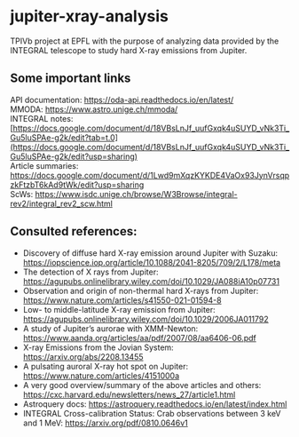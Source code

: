 # jupiter-xray-analysis
TPIVb project at EPFL with the purpose of analyzing data provided by the INTEGRAL telescope to study hard X-ray emissions from Jupiter.

## Some important links
API documentation: https://oda-api.readthedocs.io/en/latest/  
MMODA: https://www.astro.unige.ch/mmoda/  
INTEGRAL notes: [https://docs.google.com/document/d/18VBsLnJf_uufGxqk4uSUYD_vNk3Ti_Gu5luSPAe-g2k/edit?tab=t.0](https://docs.google.com/document/d/18VBsLnJf_uufGxqk4uSUYD_vNk3Ti_Gu5luSPAe-g2k/edit?usp=sharing)  
Article summaries: https://docs.google.com/document/d/1Lwd9mXqzKYKDE4VaOx93JynVrsqpzkFtzbT6kAd9tWk/edit?usp=sharing  
ScWs: https://www.isdc.unige.ch/browse/W3Browse/integral-rev2/integral_rev2_scw.html

## Consulted references:  
- Discovery of diffuse hard X-ray emission around Jupiter with Suzaku: https://iopscience.iop.org/article/10.1088/2041-8205/709/2/L178/meta  
- The detection of X rays from Jupiter: https://agupubs.onlinelibrary.wiley.com/doi/10.1029/JA088iA10p07731  
- Observation and origin of non-thermal hard X-rays from Jupiter: https://www.nature.com/articles/s41550-021-01594-8  
- Low- to middle-latitude X-ray emission from Jupiter: https://agupubs.onlinelibrary.wiley.com/doi/10.1029/2006JA011792
- A study of Jupiter’s aurorae with XMM-Newton: https://www.aanda.org/articles/aa/pdf/2007/08/aa6406-06.pdf
- X-ray Emissions from the Jovian System: https://arxiv.org/abs/2208.13455
- A pulsating auroral X-ray hot spot on Jupiter: https://www.nature.com/articles/4151000a
- A very good overview/summary of the above articles and others: https://cxc.harvard.edu/newsletters/news_27/article1.html
- Astroquery docs: https://astroquery.readthedocs.io/en/latest/index.html
- INTEGRAL Cross-calibration Status: Crab observations between 3 keV and 1 MeV: https://arxiv.org/pdf/0810.0646v1